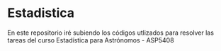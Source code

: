 # Estadistica

En este repositorio iré subiendo los códigos utlizados para resolver las tareas del curso Estadística para Astrónomos - ASP5408
